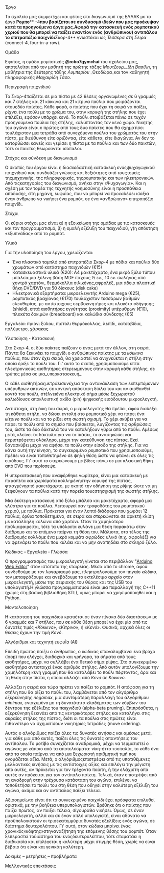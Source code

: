 Έργο

Το σχολείο μας συμμετέχει και φέτος στο διαγωνισμό της ΕΛΛΑΚ με το έργο **Ρομπο**** -4**που βασίζεται σε συνδυασμό ιδεών που μας προέκυψαν κατά τα προηγούμενα έργα μας.Αφορά την κατασκευή ενός ρομποτικού χεριού που θα μπορεί να παίζει εναντίον ενός (ανθρώπινου) αντιπάλου το επιτραπέζιο παιχνίδι**Σκορ-4** γνωστόκαι ως _Τέσσερα στη Σειρά_ (connect-4, four-in-a-row).

Ομάδα

Εφέτος, η ομάδα ρομποτικής **@robo7gymchai** του σχολείου μας, αποτελείται από τον μαθητή της πρώτης τάξης _Μουτζουρ__ίδη_ _Βασίλη_, τη μαθήτρια της δεύτερης τάξης _Λυμπερίου_ _Θεοδώρα_και τον καθηγητή πληροφορικής _Μαχαιρίδη Τάσο_.

Περιγραφή παιχνιδιού

Το Σκορ-4παίζεται σε μια πίστα με 42 θέσεις οργανωμένες σε 6 γραμμές και 7 στήλες και 21 κόκκινα και 21 κίτρινα πούλια που μοιράζονται στουςδύο παίκτες. Κάθε φορά, ο παίκτης που έχει τη σειρά να παίξει, ρίχνει ένα πούλι με το χρώμα του, στην κορυφή της στήλης που έχει επιλέξει, εφόσον υπάρχει κενό. Το πούλι στοιβάζεται πάνω σε τυχόν προηγούμενα πούλια της στήλης, καλύπτοντας τον κενό χώρο. Νικητής του αγώνα είναι ο πρώτος από τους δύο παίκτες που θα σχηματίσει τουλάχιστον μια τετράδα από συνεχόμενα πούλια του χρώματός του στην πίστα, με διεύθυνση είτε οριζόντια, είτε κάθετα, είτε διαγώνια. Αν δεν το κατορθώσει κανείς και γεμίσει η πίστα με τα πούλια και των δύο παικτών, τότε οι παίκτες θεωρούνται ισόπαλοι.

Στόχος και σύνδεση με διαγωνισμό

Ο σκοπός του έργου είναι η διασκεδαστική κατασκευή ενόςψυχαγωγικού παιχνιδιού που συνδυάζει γνώσεις και δεξιότητες από τουςτομείς τηςμηχανικής, της πληροφορικής, τηςρομποτικής και των ηλεκτρονικών. Από τιςκατηγορίες του διαγωνισμό, ανήκει στην «Ψυχαγωγία». Και η σχέση με τον τομέα της τεχνητής νοημοσύνης είναι η προσπάθεια απόδοσης, στη μηχανή, ευφυΐας, που να μπορεί να προκαλέσει ισάξια έναν άνθρωπο να νικήσει ένα ρομπότ, σε ένα «ανθρώπινο» επιτραπέζιο παιχνίδι.

Στόχοι

Οι κύριοι στόχοι μας είναι α) η εξοικείωση της ομάδας με τις κατασκευές και τον προγραμματισμό, β) η ομαλή εξέλιξη του παιχνιδιού, γ)η απόκτηση «εξυπνάδας» από το ρομπότ.

Υλικά

Για την υλοποίηση του έργου, χρειάζονται:

- Ένα πλαστικό ταμπλό από επιτραπέζιο Σκορ-4 με πόδια και πούλια δύο χρωμάτων από κατάστημα παιχνιδιών (€15)
- Κατασκευαστικά υλικά (€20): A4 μακετόχαρτο, ένα μικρό ξύλο τύπου μπάλσα,μια ξύλινη βάση MDF πάχους ½ εκ., 10 εκ. σωλήνας από χοντρό χαρτόνι, θερμόκολλα σιλικόνης,αφρολέξ, μια άδεια πλαστική θήκη DVD/DVD για 50 δίσκους (disk cake)
- Ηλεκτρονικά εξαρτήματα: μικροελεγκτής Arduino mega (€25), ρομποτικός βραχίονας (€170) τουλάχιστον τεσσάρων βαθμών ελευθερίας, με αντίστοιχους σερβοκινητήρες και πλακέτα οδήγησης (shield), επτά αισθητήρες εγγύτητας (proximity) υπέρυθρων (€10), πλακέτα δοκιμών (breadboard) και καλώδια σύνδεσης (€5)

Εργαλεία: πριόνι ξύλου, πιστόλι θερμόκολλας, λεπίδι, κατσαβίδια, πολύμετρο, χάρακας

Υλοποίηση - Κατασκευή

Στο Σκορ-4, οι δύο παίκτες παίζουν ο ένας μετά τον άλλον, στη σειρά. Πάντα θα ξεκινάει το παιχνίδι ο ανθρώπινος παίκτης με τα _κόκκινα_ πούλια, που όταν έχει σειρά, θα χρειαστεί να ανιχνεύεται η στήλη στην οποία έριξε το πούλι του. Γι&#39; αυτό το σκοπό, χρησιμοποιούμε επτά ηλεκτρονικούς αισθητήρες στερεωμένους στην κορυφή κάθε στήλης, σε τρύπες μέσα σε μια_υπερκατασκευή_.

Ο κάθε αισθητήραςμετράεισυνέχεια την αντανάκλαση των εκπεμπόμενων υπέρυθρων ακτινών, σε κοντινή απόσταση δίπλα του και αν αισθανθεί κοντά του πούλι, στέλνειένα ηλεκτρικό σήμα μέσω ξεχωριστού καλωδίουσε αποκλειστική ακίδα (pin) ψηφιακής εισόδουτου μικροελεγκτή.

Αντίστοιχα, στη δική του σειρά, ο μικροελεγκτής θα πρέπει, αφού διαλέξει τη κάθετη στήλη, να δώσει εντολή στο ρομποτικό χέρι να πάρει ένα _κίτρινο_ πούλι και να το ρίξει στη σωστή σχισμή. Το χέρι σκύβει για να πάρει το πούλι από το σημείο που βρίσκεται, λυγίζοντας τις αρθρώσεις του, ώστε τα δύο δάκτυλά του να καταλήξουν γύρω από το πούλι. Αμέσως μετά, κλείνει τα δάκτυλα για να το πιάσει, το ανασηκώσει και περιστρέφεται ολόκληρο, μέχρι την κατεύθυνση της πίστας. Εκεί ξανασκύβει μέχρι να αφήσει το πούλι στην είσοδο της στήλης. Για να κάνει αυτή την κίνηση, το συγκεκριμένο ρομποτικό που χρησιμοποιούμε, πρέπει να είναι τοποθετημένο σε ψηλή θέση ώστε να φτάνει σε όλες τις εισόδους. Γι&#39; αυτό το στερεώνουμε με βίδες πάνω σε μια πλαστική θήκη από DVD που περίσσεψε.

Η υπερκατασκευή που αναφέρθηκε νωρίτερα, είναι μια κατασκευή με παραπέτα και χωρίσματα κολλημένηστην κορυφή της πίστας, φτιαγμένηαπό μακετόχαρτο, με σκοπό την οδήγηση της ρίψης ώστε να μη ξεφεύγουν τα πούλια κατά την πορεία τουςστησχισμή της σωστής στήλης.

Μια δεύτερη κατασκευή από ξύλο μπάλσα και μακετόχαρτο, αφορά μια _γλύστρα_ για τα πούλια. Λειτουργεί σαν τροφοδότης του ρομποτικού χεριού, με πούλια. Πρόκειται για έναν λεπτό διάδρομο που χωράει 12 πούλια, όρθια τοποθετημένα, σε σειρά και στερεώνεται σε αρκετή κλίση με κατάλληλη κολώνα από χαρτόνι. Όταν το χαμηλότερο πούλιαφαιρείται, τότε τα υπόλοιπα κυλάνε μια θέση παρακάτω στον διάδρομο και το επόμενο παίρνει τη θέση του. Μάλιστα, στο τέλος της διαδρομής κολλάμε ένα μικρό κομμάτι αφρώδες υλικό (π.χ. αφρολέξ) για να φρενάρει το πούλι που κυλάει και να μην αναπηδάει στο σκληρό ξύλο.

Κώδικας – Εργαλεία - Γλώσσα

Ο προγραμματισμός του μικροελεγκτή γίνεται στο περιβάλλον &quot;[Arduino Web Editor](https://create.arduino.cc/editor)&quot; στον ιστότοπο της εταιρείας. Μέσα από το chrome, αφού συνδεθούμε με τον λογαριασμό μας, πληκτρολογούμε τον πηγαίο κώδικα, τον μεταφράζουμε και ανεβάζουμε το εκτελέσιμο αρχείο στον μικροελεγκτή, μέσω της σειριακής του θύρας και της USB του υπολογιστή.Η γλώσσα προγραμματισμού είναι μια παραλλαγή της C++11 (χωρίς στη βασική βιβλιοθήκη STL), όμως μπορεί να χρησιμοποιηθεί και η Python.

Μοντελοποίηση

Η κατάσταση του παιχνιδιού κρατιέται σε έναν πίνακα δύο διαστάσεων με 6 γραμμές και 7 στήλες, που σε κάθε θέση μπορεί να έχει μία από τις δυνατές τιμές «_Κόκκινο_», «_Κίτρινο_», ή «_Κενό_». Φυσικά, αρχικά όλες οι θέσεις έχουν την τιμή _Κενό_.

Αλγόριθμοι και τεχνητή ευφυΐα (ΑΙ)

Επειδή πρώτος παίζει ο άνθρωπος, ο κώδικας επαναλαμβάνει ένα βρόχο (loop) που ελέγχει, διαδοχικά και γρήγορα, τα σήματα από τους αισθητήρες, μέχρι να συλλάβει ένα θετικό σήμα ρίψης. Στο συγκεκριμένο αισθητήρα αντιστοιχεί ένας αριθμός στήλης. Από αυτόν υπολογίζουμε την χαμηλότερη κενή γραμμή που θα καταλάβει το πούλι πέφτοντας, άρα και τη θέση στην πίστα, η οποία αλλάζει από _Κενό_ σε _Κόκκινο_.

Αλλάζει η σειρά και τώρα πρέπει να παίξει το ρομπότ. Η απόφαση για τη στήλη που θα ρίξει το πούλι του, λαμβάνεται από τον αλγόριθμο εξερεύνησης _negamax_, μια συντομότερη παραλλαγή του αλγόριθμου _minimax_, ενισχυμένο με τη δυνατότητα κλαδέματος των κόμβων του δέντρου της εξέλιξης του παιχνιδιού (alpha-beta pruning). Επιπρόσθετα, η εξερεύνηση ξεκινάει από τις κεντρικότερες στήλες και καταλήγει στις ακραίες στήλες της πίστας, διότι οι τα πούλια στις πρώτες είναι πιθανότερο να σχηματίσουν νικητήριες τετράδες (move ordering).

Αυτός ο αλγόριθμος παίζει όλες τις δυνατές κινήσεις και αμέσως μετά, για κάθε μια από αυτές, παίζει όλες τις δυνατές απαντήσεις του αντίπαλου. Το μοτίβο συνεχίζεται αναδρομικά, μέχρι να τερματιστεί ο αγώνας με κάποιο από τα αποτελέσματα: νίκη-ήττα-ισοπαλία, το κάθε ένα από τα οποία παίρνει να από μια ξεχωριστή αριθμητική τιμή που ονομάζεται _αξία_. Μετά, ο αλγόριθμοςεπιστρέφει από τις υποτιθέμενες μελλοντικές κινήσεις με τις αντίστοιχες αξίες και επιλέγει την μέγιστη από αυτές, αν πρόκειται για τον τρέχοντα παίκτη, ή την ελάχιστη από αυτές αν πρόκειται για τον αντίπαλο παίκτη. Τελικά, όταν επιστρέψει από τη αναδρομή στην τρέχουσα κατάσταση του αγώνα, επιλέγει να τοποθετήσει το πούλι του στη θέση που οδηγεί στην καλύτερη εξέλιξη του αγώνα, ακόμα και αν αντίπαλος παίξει τέλεια.

Αξιοσημείωτο είναι ότι το συγκεκριμένο παιχνίδι έχει πρόσφατα επιλυθεί οριστικά, με την βοήθεια υπερυπολογιστών. Βρέθηκε ότι ο παίκτης που παίζει πρώτος, αν παίξει τέλεια, σίγουραθα νικήσει. Όμως, σε έναν μικροελεγκτή, αλλά και σε έναν απλό υπολογιστή, είναι αδύνατο να προϋπολογιστούν οι τρισεκατομμύρια δυνατές εξελίξεις ενός αγώνα, σε διάστημα δευτερολέπτου. Γι&#39; αυτό, στον κώδικα μπαίνει ένας χρονικός«κόφτης»στηναναζήτηση της επόμενης θέσης του ρομπότ. Όταν ξεπεραστεί τοδιάστημα του ενόςδευτερολέπτου, τότε σταματάει η διαδικασία και επιλέγεται η καλύτερη μέχρι στιγμής θέση, χωρίς να είναι βέβαιο ότι είναι και γενικάη καλύτερη.

Δοκιμές – μετρήσεις – προβλήματα

Μελλοντικές επεκτάσεις
